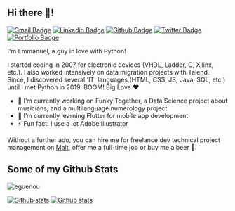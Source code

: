 <!--
**eguenou/eguenou** is a ✨ _special_ ✨ repository because its `README.md` (this file) appears on your GitHub profile.

Here are some ideas to get you started:

- 🔭 I’m currently working on ...
- 🌱 I’m currently learning ...
- 👯 I’m looking to collaborate on ...
- 🤔 I’m looking for help with ...
- 💬 Ask me about ...
- 📫 How to reach me: ...
- 😄 Pronouns: ...
- ⚡ Fun fact: ...
-->
## Hi there :wave:!
[![Gmail Badge](https://img.shields.io/badge/-emmanuel@compuute.io-c14438?style=flat&logo=Gmail&logoColor=white&link=mailto:emmanuel@compuute.io)](mailto:emmanuel@compuute.io) 
[![Linkedin Badge](https://img.shields.io/badge/-guenou-0072b1?style=flat&logo=Linkedin&logoColor=white&link=https://www.linkedin.com/in/guenou/)](https://www.linkedin.com/in/guenou/) [![Github Badge](https://img.shields.io/badge/-eguenou-grey?style=flat&logo=github&logoColor=white&link=https://github.com/eguenou/)](https://www.github.com/eguenou/) [![Twitter Badge](https://img.shields.io/badge/-compuuteio-00acee?style=flat&logo=twitter&logoColor=white&link=https://twitter.com/compuuteio/)](https://www.twitter.com/compuuteio/) [![Portfolio Badge](https://img.shields.io/badge/portfolio-web-blue?style=flat&link=https://compuute.io/)](https://compuute.io/) <p align='left'>

I'm Emmanuel, a guy in love with Python!

I started coding in 2007 for electronic devices (VHDL, Ladder, C, Xilinx, etc.). I also worked intensively on data migration projects with Talend. Since, I discovered several 'IT' languages (HTML, CSS, JS, Java, SQL, etc.) until I met Python in 2019. BOOM! Big Love :heart:

- 🔭 I’m currently working on Funky Together, a Data Science project about musicians, and a multilanguage numerology project
- 🌱 I’m currently learning Flutter for mobile app development
- ⚡ Fun fact: I use a lot Adobe Illustrator

Without a further ado, you can hire me for freelance dev technical project management on <a href="https://www.malt.fr/profile/emmanuelguenou" target="_blank">Malt</a>, offer me a full-time job or buy me a beer :beers:.</p>

## Some of my Github Stats
<p align=left><img src=https://komarev.com/ghpvc/?username=eguenou alt=eguenou /></p>

[![Github stats](https://github-readme-stats.vercel.app/api?username=eguenou&show_icons=true&include_all_commits=true)](https://github.com/eguenou/github-readme-stats)
[![Github stats](https://github-readme-stats.vercel.app/api?username=compuuteio&show_icons=true&include_all_commits=true)](https://github.com/eguenou/github-readme-stats)

<!--[![Top Langs](https://github-readme-stats.vercel.app/api/top-langs/?username=eguenou&layout=compact)](https://github.com/eguenou/github-readme-stats)-->

